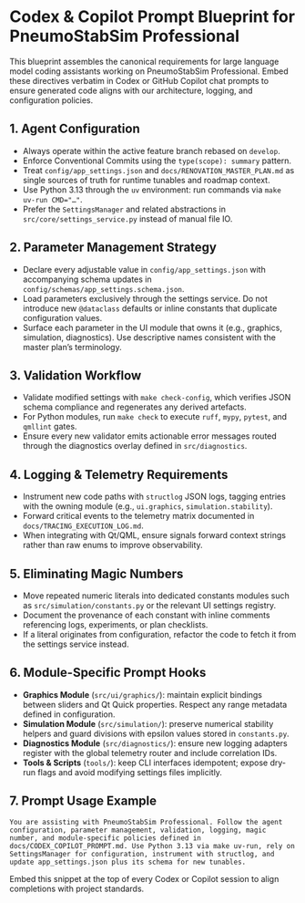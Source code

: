 # Codex & Copilot Prompt Blueprint for PneumoStabSim Professional

This blueprint assembles the canonical requirements for large language model coding assistants working on PneumoStabSim Professional. Embed these directives verbatim in Codex or GitHub Copilot chat prompts to ensure generated code aligns with our architecture, logging, and configuration policies.

## 1. Agent Configuration
- Always operate within the active feature branch rebased on `develop`.
- Enforce Conventional Commits using the `type(scope): summary` pattern.
- Treat `config/app_settings.json` and `docs/RENOVATION_MASTER_PLAN.md` as single sources of truth for runtime tunables and roadmap context.
- Use Python 3.13 through the `uv` environment: run commands via `make uv-run CMD="…"`.
- Prefer the `SettingsManager` and related abstractions in `src/core/settings_service.py` instead of manual file IO.

## 2. Parameter Management Strategy
- Declare every adjustable value in `config/app_settings.json` with accompanying schema updates in `config/schemas/app_settings.schema.json`.
- Load parameters exclusively through the settings service. Do not introduce new `@dataclass` defaults or inline constants that duplicate configuration values.
- Surface each parameter in the UI module that owns it (e.g., graphics, simulation, diagnostics). Use descriptive names consistent with the master plan’s terminology.

## 3. Validation Workflow
- Validate modified settings with `make check-config`, which verifies JSON schema compliance and regenerates any derived artefacts.
- For Python modules, run `make check` to execute `ruff`, `mypy`, `pytest`, and `qmllint` gates.
- Ensure every new validator emits actionable error messages routed through the diagnostics overlay defined in `src/diagnostics`.

## 4. Logging & Telemetry Requirements
- Instrument new code paths with `structlog` JSON logs, tagging entries with the owning module (e.g., `ui.graphics`, `simulation.stability`).
- Forward critical events to the telemetry matrix documented in `docs/TRACING_EXECUTION_LOG.md`.
- When integrating with Qt/QML, ensure signals forward context strings rather than raw enums to improve observability.

## 5. Eliminating Magic Numbers
- Move repeated numeric literals into dedicated constants modules such as `src/simulation/constants.py` or the relevant UI settings registry.
- Document the provenance of each constant with inline comments referencing logs, experiments, or plan checklists.
- If a literal originates from configuration, refactor the code to fetch it from the settings service instead.

## 6. Module-Specific Prompt Hooks
- **Graphics Module** (`src/ui/graphics/`): maintain explicit bindings between sliders and Qt Quick properties. Respect any range metadata defined in configuration.
- **Simulation Module** (`src/simulation/`): preserve numerical stability helpers and guard divisions with epsilon values stored in `constants.py`.
- **Diagnostics Module** (`src/diagnostics/`): ensure new logging adapters register with the global telemetry router and include correlation IDs.
- **Tools & Scripts** (`tools/`): keep CLI interfaces idempotent; expose dry-run flags and avoid modifying settings files implicitly.

## 7. Prompt Usage Example
```text
You are assisting with PneumoStabSim Professional. Follow the agent configuration, parameter management, validation, logging, magic number, and module-specific policies defined in docs/CODEX_COPILOT_PROMPT.md. Use Python 3.13 via make uv-run, rely on SettingsManager for configuration, instrument with structlog, and update app_settings.json plus its schema for new tunables.
```

Embed this snippet at the top of every Codex or Copilot session to align completions with project standards.
